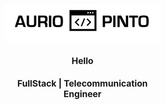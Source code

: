 <head>
  <link
    rel="stylesheet"
    href="https://cdnjs.cloudflare.com/ajax/libs/animate.css/4.1.1/animate.min.css"
  />
</head>

<div class='main'>

<!-- <h2 align="center"> -->

<br>
<p align='center'>
<img src='./Aurio_code_Pinto-removebg-preview.png'>

</p>

<!-- <center>
  <img  src="./Aurio_code_Pinto-removebg-preview.png" ali>
</center> -->


<h1 align="center">Hello</h1>

<h1 align='center'>FullStack | Telecommunication Engineer</h1>


</div>
